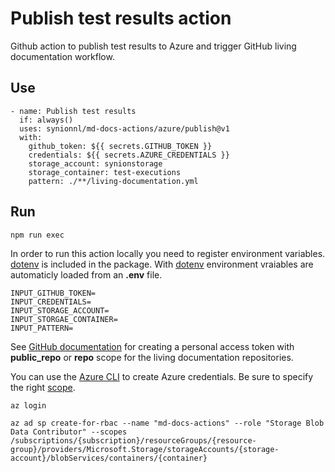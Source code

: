 # Publish test results action

Github action to publish test results to Azure and trigger GitHub living documentation workflow.

## Use

```
- name: Publish test results
  if: always()
  uses: synionnl/md-docs-actions/azure/publish@v1
  with:
    github_token: ${{ secrets.GITHUB_TOKEN }}
    credentials: ${{ secrets.AZURE_CREDENTIALS }}
    storage_account: synionstorage
    storage_container: test-executions
    pattern: ./**/living-documentation.yml
```

## Run

```
npm run exec
```

In order to run this action locally you need to register environment variables. [dotenv](https://www.npmjs.com/package/dotenv) is included in the package. With [dotenv](https://www.npmjs.com/package/dotenv) environment vraiables are automaticly loaded from an **.env** file.

```
INPUT_GITHUB_TOKEN=
INPUT_CREDENTIALS=
INPUT_STORAGE_ACCOUNT=
INPUT_STORGAE_CONTAINER=
INPUT_PATTERN=
```

See [GitHub documentation](https://docs.github.com/en/authentication/keeping-your-account-and-data-secure/creating-a-personal-access-token) for creating a personal access token with **public_repo** or **repo** scope for the living documentation repositories.

You can use the [Azure CLI](https://github.com/Azure/login#configure-deployment-credentials) to create Azure credentials. Be sure to specify the right [scope](https://docs.microsoft.com/nl-nl/azure/role-based-access-control/scope-overview).

```
az login

az ad sp create-for-rbac --name "md-docs-actions" --role "Storage Blob Data Contributor" --scopes /subscriptions/{subscription}/resourceGroups/{resource-group}/providers/Microsoft.Storage/storageAccounts/{storage-account}/blobServices/containers/{container}
```


